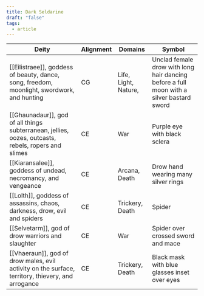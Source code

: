 ```yaml
---
title: Dark Seldarine
draft: "false"
tags:
  - article
---
```



| Deity                                                                                               | Alignment | Domains              | Symbol                                                                                   |
| --------------------------------------------------------------------------------------------------- | --------- | -------------------- | ---------------------------------------------------------------------------------------- |
| [[Eilistraee]], goddess of beauty, dance, song, freedom, moonlight, swordwork, and hunting          | CG        | Life, Light, Nature, | Unclad female drow with long hair dancing before a full moon with a silver bastard sword |
| [[Ghaunadaur]], god of all things subterranean, jellies, oozes, outcasts, rebels, ropers and slimes | CE        | War                  | Purple eye with black sclera                                                             |
| [[Kiaransalee]], goddess of undead, necromancy, and vengeance                                       | CE        | Arcana, Death        | Drow hand wearing many silver rings                                                      |
| [[Lolth]], goddess of assassins, chaos, darkness, drow, evil and spiders                            | CE        | Trickery, Death      | Spider                                                                                   |
| [[Selvetarm]], god of drow warriors and slaughter                                                   | CE        | War                  | Spider over crossed sword and mace                                                       |
| [[Vhaeraun]], god of drow males, evil activity on the surface, territory, thievery, and arrogance   | CE        | Trickery, Death      | Black mask with blue glasses inset over eyes                                             |
